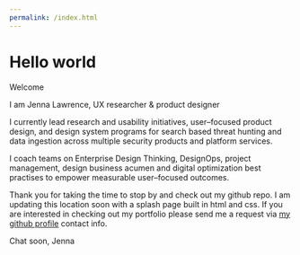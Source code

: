 ```yaml
---
permalink: /index.html
---
```


# Hello world
Welcome

I am Jenna Lawrence, UX researcher & product designer

I currently lead research and usability initiatives, user–focused product design, and design system programs for search based threat hunting and data ingestion across multiple security products and platform services. 

I coach teams on Enterprise Design Thinking, DesignOps, project management, design business acumen and digital optimization best practises to empower measurable user–focused outcomes.

Thank you for taking the time to stop by and check out my github repo. I am updating this location soon with a splash page built in html and css. If you are interested in checking out my portfolio please send me a request via [my github profile](https://github.com/artistjenna) contact info.

Chat soon,
Jenna
